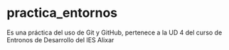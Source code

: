 # practica_entornos
Es una práctica del uso de Git y GitHub, pertenece a la UD 4 del curso de Entronos de Desarrollo del IES Alixar
